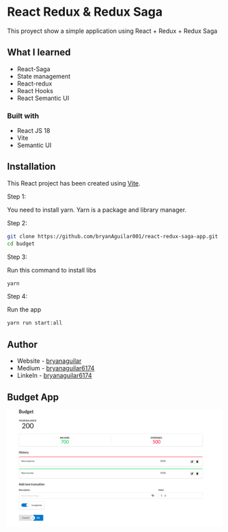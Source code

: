 # React Redux & Redux Saga

This proyect show a simple application using React + Redux + Redux Saga

## What I learned

- React-Saga
- State management
- React-redux
- React Hooks
- React Semantic UI

### Built with

- React JS 18
- Vite
- Semantic UI

## Installation

This React project has been created using [Vite](https://vitejs.dev/guide/).

Step 1:

You need to install yarn. Yarn is a package and library manager.

Step 2:

```bash
git clone https://github.com/bryanAguilar001/react-redux-saga-app.git
cd budget
```

Step 3:

Run this command to install libs

```bash
yarn
```

Step 4:

Run the app

```bash
yarn run start:all
```

## Author

- Website - [bryanaguilar](https://www.bryan-aguilar.com/)
- Medium - [bryanaguilar6174](https://bryanaguilar6174.medium.com/)
- LinkeIn - [bryanaguilar6174](https://www.linkedin.com/in/bryanaguilar6174)

## Budget App

![budget app](./media/budget_app.png)
